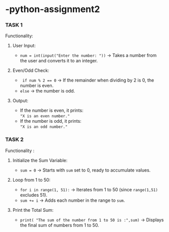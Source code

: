 # -python-assignment2
### TASK 1
   Functionality:
   1. User Input: 
      - `num = int(input("Enter the number: "))` -> Takes a number from the user and converts it to an integer.
   
   2. Even/Odd Check: 
      - ` if num % 2 == 0` -> If the remainder when dividing by 2 is 0, the number is even.
      - `else` -> the number is odd.
   
   3. Output: 
      - If the number is even, it prints:  
        `"X is an even number."`  
      - If the number is odd, it prints:  
        `"X is an odd number."`


### TASK 2
     
   Functionality :
   1. Initialize the Sum Variable:  
      - `sum = 0` -> Starts with `sum` set to 0, ready to accumulate values.
   
   2. Loop from 1 to 50:
      - `for i in range(1, 51):` -> Iterates from 1 to 50 (since `range(1,51)` excludes 51).
      - `sum += i` -> Adds each number in the range to `sum`.
   
   3. Print the Total Sum: 
      - `print( "The sum of the number from 1 to 50 is :",sum)` -> Displays the final sum of numbers from 1 to 50.
   
   
   
